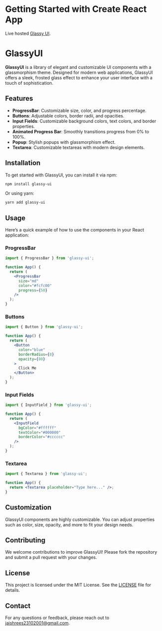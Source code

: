 
# Getting Started with Create React App

Live hosted [Glassy UI](https://glassyui.vercel.app/).

# GlassyUI

**GlassyUI** is a library of elegant and customizable UI components with a glassmorphism theme. Designed for modern web applications, GlassyUI offers a sleek, frosted glass effect to enhance your user interface with a touch of sophistication.

## Features

- **ProgressBar**: Customizable size, color, and progress percentage.
- **Buttons**: Adjustable colors, border radii, and opacities.
- **Input Fields**: Customizable background colors, text colors, and border properties.
- **Animated Progress Bar**: Smoothly transitions progress from 0% to 100%.
- **Popup**: Stylish popups with glassmorphism effect.
- **Textarea**: Customizable textareas with modern design elements.

## Installation

To get started with GlassyUI, you can install it via npm:

```bash
npm install glassy-ui
```

Or using yarn:

```bash
yarn add glassy-ui
```

## Usage

Here’s a quick example of how to use the components in your React application:

### ProgressBar

```jsx
import { ProgressBar } from 'glassy-ui';

function App() {
  return (
    <ProgressBar
      size="md"
      color="#fcfc00"
      progress={50}
    />
  );
}
```

### Buttons

```jsx
import { Button } from 'glassy-ui';

function App() {
  return (
    <Button
      color="blue"
      borderRadius={8}
      opacity={80}
    >
      Click Me
    </Button>
  );
}
```

### Input Fields

```jsx
import { InputField } from 'glassy-ui';

function App() {
  return (
    <InputField
      bgColor="#ffffff"
      textColor="#000000"
      borderColor="#cccccc"
    />
  );
}
```

### Textarea

```jsx
import { Textarea } from 'glassy-ui';

function App() {
  return <Textarea placeholder="Type here..." />;
}
```

## Customization

GlassyUI components are highly customizable. You can adjust properties such as color, size, opacity, and more to fit your design needs.

## Contributing

We welcome contributions to improve GlassyUI! Please fork the repository and submit a pull request with your changes.

## License

This project is licensed under the MIT License. See the [LICENSE](LICENSE) file for details.

## Contact

For any questions or feedback, please reach out to [jaishrees23102001@gmail.com](mailto:jaishrees23102001@gmail.com).
